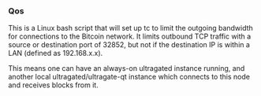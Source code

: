 ### Qos ###

This is a Linux bash script that will set up tc to limit the outgoing bandwidth for connections to the Bitcoin network. It limits outbound TCP traffic with a source or destination port of 32852, but not if the destination IP is within a LAN (defined as 192.168.x.x).

This means one can have an always-on ultragated instance running, and another local ultragated/ultragate-qt instance which connects to this node and receives blocks from it.

